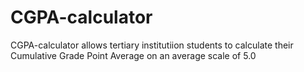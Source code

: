# CGPA-calculator

  CGPA-calculator allows tertiary institutiion students to calculate their Cumulative Grade Point Average on an average scale of 5.0
